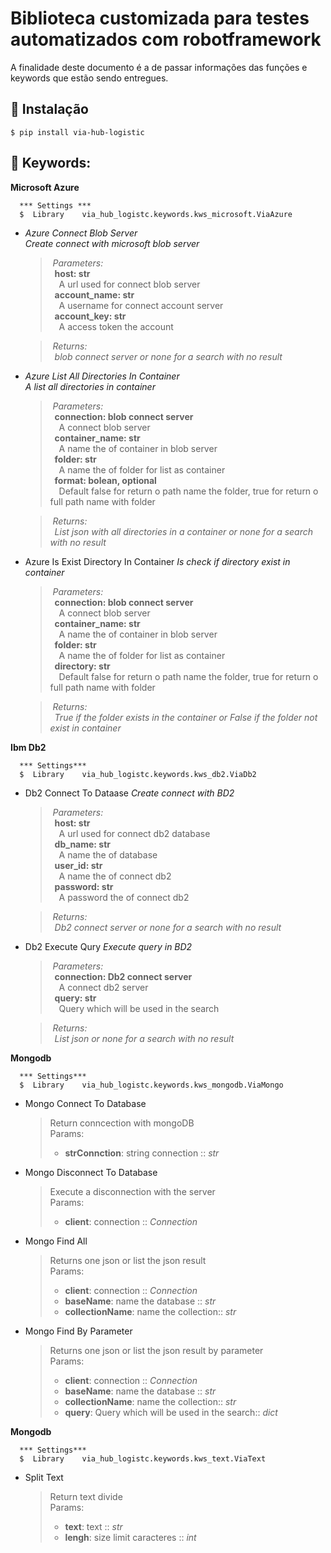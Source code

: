 # Biblioteca customizada para testes automatizados com robotframework

A finalidade deste documento é a de passar informações das funções e keywords que estão sendo entregues.

## 🔧 Instalação
	$ pip install via-hub-logistic

## 🚀 Keywords:
**Microsoft Azure**
  ```robotframework
    *** Settings ***
    $  Library    via_hub_logistc.keywords.kws_microsoft.ViaAzure
  ```
  - *Azure Connect Blob Server*<br>
    *Create connect with microsoft blob server*
    
    >&nbsp;*Parameters:*<br>
    >&ensp;**host: str**<br>
    >&emsp;A url used for connect blob server<br>
    >&ensp;**account_name: str**<br>
    >&emsp;A username for connect account server<br>
    >&ensp;**account_key: str** <br>
    >&emsp;A access token the account<br>
      
    >&nbsp;*Returns:*<br>
    >&ensp;*blob connect server or none for a search with no result*<br>
 
  - *Azure List All Directories In Container*<br>
    *A list all directories in container*
    
    >&nbsp;*Parameters:*<br>
    >&ensp;**connection: blob connect server**<br>
    >&emsp;A connect blob server<br>
    >&ensp;**container_name: str**<br>
    >&emsp;A name the of container in blob server<br>
    >&ensp;**folder: str** <br>
    >&emsp;A name the of folder for list as container<br>
    >&ensp;**format: bolean, optional** <br>
    >&emsp;Default false for return o path name the folder, true for return o full path name with folder <br>      

    >&nbsp;*Returns:*<br>
    >&ensp;*List json with all directories in a container or none for a search with no result*<br>

  - Azure Is Exist Directory In Container
    *Is check if directory exist in container*
    
    >&nbsp;*Parameters:*<br>
    >&ensp;**connection: blob connect server**<br>
    >&emsp;A connect blob server<br>
    >&ensp;**container_name: str**<br>
    >&emsp;A name the of container in blob server<br>
    >&ensp;**folder: str** <br>
    >&emsp;A name the of folder for list as container<br>
    >&ensp;**directory: str** <br>
    >&emsp;Default false for return o path name the folder, true for return o full path name with folder <br>      

    >&nbsp;*Returns:*<br>
    >&ensp;*True if the folder exists in the container or False if the folder not exist in container*<br>

**Ibm Db2**

  ```robotframework
    *** Settings***
    $  Library    via_hub_logistc.keywords.kws_db2.ViaDb2
  ```
  - Db2 Connect To Dataase
    *Create connect with BD2*
    
    >&nbsp;*Parameters:*<br>
    >&ensp;**host: str**<br>
    >&emsp;A url used for connect db2 database<br>
    >&ensp;**db_name: str**<br>
    >&emsp;A name the of database<br>
    >&ensp;**user_id: str** <br>
    >&emsp;A name the of connect db2<br>
    >&ensp;**password: str** <br>
    >&emsp;A password the of connect db2<br>      

    >&nbsp;*Returns:*<br>
    >&ensp;*Db2 connect server or none for a search with no result*<br>


  - Db2 Execute Qury
    *Execute query in BD2*
    
    >&nbsp;*Parameters:*<br>
    >&ensp;**connection: Db2 connect server**<br>
    >&emsp;A connect db2 server<br>
    >&ensp;**query: str**<br>
    >&emsp;Query which will be used in the search<br>

    >&nbsp;*Returns:*<br>
    >&ensp;*List json or  none for a search with no result*<br>

**Mongodb**

  ```robotframework
    *** Settings***
    $  Library    via_hub_logistc.keywords.kws_mongodb.ViaMongo
  ```
  - Mongo Connect To Database
	  > Return conncection with mongoDB<br>
    > Params:<br>
    > - **strConnction**:  string connection :: *str*<br>

  - Mongo Disconnect To Database
	  > Execute a disconnection with the server <br>
    > Params:<br>
    > - **client**: connection :: *Connection*<br>

  - Mongo Find All
	  > Returns one json or list the json result <br>
    > Params:<br>
    > - **client**: connection :: *Connection*<br>
    > - **baseName**: name the database :: *str*<br>
    > - **collectionName**: name the collection:: *str*<br>

  - Mongo Find By Parameter
	  > Returns one json or list the json result by parameter <br>
    > Params:<br>
    > - **client**: connection :: *Connection*<br>
    > - **baseName**: name the database :: *str*<br>
    > - **collectionName**: name the collection:: *str*<br>
    > - **query**: Query which will be used in the search:: *dict*<br>

**Mongodb**

  ```robotframework
    *** Settings***
    $  Library    via_hub_logistc.keywords.kws_text.ViaText
  ```
  - Split Text
	  > Return text divide<br>
    > Params:<br>
    > - **text**:  text :: *str*<br>
    > - **lengh**:  size limit caracteres :: *int*<br>